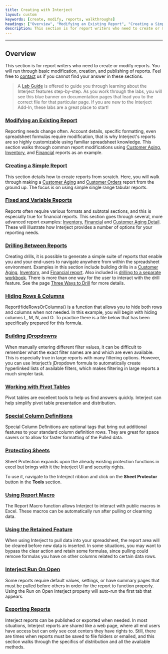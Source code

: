 ```yaml
---
title: Creating with Interject
layout: custom
keywords: [create, modify, reports, walkthroughs]
headings: ["Overview", "Modifying an Existing Report", "Creating a Simple Report", "Fixed and Variable Reports", "Drilling Between Reports", "Hiding Rows & Columns", "Building jDropdowns", "Working with Pivot Tables", "Special Column Definitions", "Protecting Sheets", "Using Report Macro", "Using the Retained Feature", "Interject Run On Open", "Exporting Reports"]
description: This section is for report writers who need to create or modify reports. You will run through basic modification, creation, and publishing of reports.
---
```

* * *

##  Overview

This section is for report writers who need to create or modify reports. You will run through basic modification, creation, and publishing of reports. Feel free to [contact](mailto:help@gointerject.com) us if you cannot find your answer in these sections. 

<blockquote class=lab_info>

A <a href="https://docs.gointerject.com/wLabs/lab.html">Lab Guide</a> is offered to guide you through learning about the Interject features step-by-step. As you work through the labs, you will see this blue banner on documentation pages that lead you to the correct file for that particular page. If you are new to the Interject Add-In, these labs are a great place to start!
</blockquote>

### [Modifying an Existing Report](/wGetStarted/Modifying-an-Existing-Report.html)

Reporting needs change often. Account details, specific formatting, even spreadsheet formulas require modification, that is why Interject's reports are so highly customizable using familiar spreadsheet knowledge. This section walks through common report modifications using [Customer Aging](/wGetStarted/L-Modify-CustomerAging.html), [Inventory](/wGetStarted/L-Modify-InventoryReport.html), and [Financial](/wGetStarted/L-Modify-FinancialReport.html) reports as an example. 

### [Creating a Simple Report](/wGetStarted/Creating-a-Simple-Report.html)

This section details how to create reports from scratch. Here, you will walk through making a [Customer Aging](/wGetStarted/L-Create-CustomerAging.html) and [Customer Orders](/wGetStarted/L-Create-CustomerOrders.html) report from the ground up. The focus is on using simple single range tabular reports. 

### [Fixed and Variable Reports](/wGetStarted/Fixed-and-Variable-Reports.html)

Reports often require various formats and subtotal sections, and this is especially true for financial reports. This section goes through several, more advanced report examples: [Inventory](/wGetStarted/L-Modify-InventoryReport.html), [Financial](/wGetStarted/L-Modify-FinancialReport.html) and [Customer Aging Detail](/wGetStarted/L-Drill-CustomerAging.html). These will illustrate how Interject provides a number of options for your reporting needs. 

### [Drilling Between Reports](/wGetStarted/Drilling-Between-Reports.html)

Creating drills, it is possible to generate a simple suite of reports that enable you and your end-users to navigate anywhere from within the spreadsheet environment. Examples in this section include building drills in a [Customer Aging](/wGetStarted/L-Drill-CustomerAging.html), [Inventory](/wGetStarted/L-Drill-InventoryReport.html), and [Financial report](/wGetStarted/L-Drill-FinancialReport.html). Also included is [drilling to a separate workbook](/wGetStarted/L-Drill-DrillCodes.html). There is more than one way for the user to interact with the drill feature. See the page [Three Ways to Drill](/wGetStarted/L-Drill-TheThreeWays.html) for more details.

### [Hiding Rows & Columns](/wGetStarted/L-Create-HideRowCol.html)

ReportHideRowsOrColumns() is a function that allows you to hide both rows and columns when not needed. In this example, you will begin with hiding columns L, M, N, and O. To practice there is a file below that has been specifically prepared for this formula. 

### [Building jDropdowns](/wGetStarted/L-Create-Dropdowns.html)

When manually entering different filter values, it can be difficult to remember what the exact filter names are and which are even available. This is especially true in large reports with many filtering options. However, you can use Interject’s jDropdown formula to automatically create hyperlinked lists of available filters, which makes filtering in large reports a much simpler task. 

### [Working with Pivot Tables](/wGetStarted/L-Create-PivotTable.html)

Pivot tables are excellent tools to help us find answers quickly. Interject can help simplify pivot table presentation and distribution. 

### [Special Column Definitions](/wGetStarted/L-Create-SpecColDefs.html)

Special Column Definitions are optional tags that bring out additional features to your standard column definition rows. They are great for space savers or to allow for faster formatting of the Pulled data. 

### [Protecting Sheets](/wGetStarted/L-Create-Protecting.html)

Sheet Protection expands upon the already existing protection functions in excel but brings with it the Interject UI and security rights. 

To use it, navigate to the Interject ribbon and click on the  **Sheet Protector** button in the  **Tools** section. 

### [Using Report Macro](/wGetStarted/L-Create-ReportMacro.html)

The Report Macro function allows Interject to interact with public macros in Excel. These macros can be automatically run after pulling or clearning data.

### [Using the Retained Feature](/wGetStarted/L-Create-RetainFeature.html)

When using Interject to pull data into your spreadsheet, the report area will be cleared before new data is inserted. In some situations, you may want to bypass the clear action and retain some formulas, since pulling could remove formulas you have on other columns related to certain data rows.


### [Interject Run On Open](/wGetStarted/L-Create-RunOnOpen.html)

Some reports require default values, settings, or have summary pages that must be pulled before others in order for the report to function properly. Using the Run on Open Interject property will auto-run the first tab that appears. 

### [Exporting Reports](/wGetStarted/Exporting-Reports.html)

Interject reports can be published or exported when needed. In most situations, Interject reports are shared like a web page, where all end users have access but can only see cost centers they have rights to. Still, there are times when reports must be saved to file folders or emailed, and this section walks through the specifics of distribution and all the available methods. 
